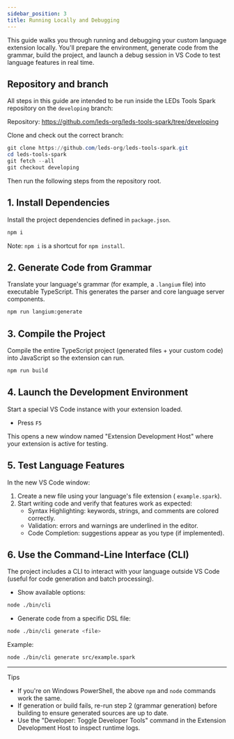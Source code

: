 ```yaml
---
sidebar_position: 3
title: Running Locally and Debugging
---
```


This guide walks you through running and debugging your custom language extension locally. You'll prepare the environment, generate code from the grammar, build the project, and launch a debug session in VS Code to test language features in real time.

## Repository and branch

All steps in this guide are intended to be run inside the LEDs Tools Spark repository on the `developing` branch:

Repository: https://github.com/leds-org/leds-tools-spark/tree/developing

Clone and check out the correct branch:

```powershell
git clone https://github.com/leds-org/leds-tools-spark.git
cd leds-tools-spark
git fetch --all
git checkout developing
```

Then run the following steps from the repository root.

## 1. Install Dependencies

Install the project dependencies defined in `package.json`.

```bash
npm i
```

Note: `npm i` is a shortcut for `npm install`.

## 2. Generate Code from Grammar

Translate your language's grammar (for example, a `.langium` file) into executable TypeScript. This generates the parser and core language server components.

```bash
npm run langium:generate
```

## 3. Compile the Project

Compile the entire TypeScript project (generated files + your custom code) into JavaScript so the extension can run.

```bash
npm run build
```

## 4. Launch the Development Environment

Start a special VS Code instance with your extension loaded.

- Press `F5`

This opens a new window named "Extension Development Host" where your extension is active for testing.

## 5. Test Language Features

In the new VS Code window:

1. Create a new file using your language's file extension ( `example.spark`).
2. Start writing code and verify that features work as expected:
   - Syntax Highlighting: keywords, strings, and comments are colored correctly.
   - Validation: errors and warnings are underlined in the editor.
   - Code Completion: suggestions appear as you type (if implemented).

## 6. Use the Command-Line Interface (CLI)

The project includes a CLI to interact with your language outside VS Code (useful for code generation and batch processing).

- Show available options:

```bash
node ./bin/cli
```

- Generate code from a specific DSL file:

```bash
node ./bin/cli generate <file>
```

Example:

```bash
node ./bin/cli generate src/example.spark
```

---

Tips

- If you're on Windows PowerShell, the above `npm` and `node` commands work the same.
- If generation or build fails, re-run step 2 (grammar generation) before building to ensure generated sources are up to date.
- Use the "Developer: Toggle Developer Tools" command in the Extension Development Host to inspect runtime logs.

